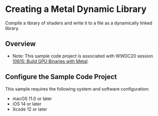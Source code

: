 # Creating a Metal Dynamic Library

Compile a library of shaders and write it to a file as a dynamically linked library.

## Overview

- Note: This sample code project is associated with WWDC20 session [10615: Build GPU Binaries with Metal](https://developer.apple.com/wwdc20/10615/).

## Configure the Sample Code Project

This sample requires the following system and software configuration:

* macOS 11.0 or later
* iOS 14 or later
* Xcode 12 or later
